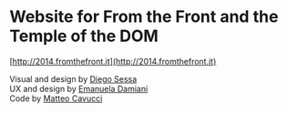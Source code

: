 # Website for From the Front and the Temple of the DOM
[http://2014.fromthefront.it](http://2014.fromthefront.it)

Visual and design by [Diego Sessa](https://twitter.com/diesignit)  
UX and design by [Emanuela Damiani](https://github.com/brassy-)  
Code by [Matteo Cavucci](https://github.com/mattcav)